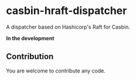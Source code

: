 # casbin-hraft-dispatcher 

A dispatcher based on Hashicorp's Raft for Casbin.

**In the development**

## Contribution

You are welcome to contribute any code.
